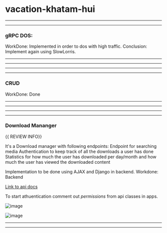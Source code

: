 # vacation-khatam-hui


-----------------------------------------------------------------------
-----------------------------------------------------------------------
### gRPC DOS:
WorkDone: Implemented in order to dos with high traffic.
Conclusion: Implement again using SlowLorris.

-----------------------------------------------------------------------
-----------------------------------------------------------------------

-----------------------------------------------------------------------
-----------------------------------------------------------------------

### CRUD
WorkDone: Done

-----------------------------------------------------------------------
-----------------------------------------------------------------------

-----------------------------------------------------------------------
-----------------------------------------------------------------------

### Download Mananger
{{ REVIEW INFO}}

It's a Download manager with following endpoints:
 Endpoint for searching media
 Authentication to keep track of all the downloads a user has done
 Statistics for how much the user has downloaded per day/month and how much the user has viewed the downloaded content

Implementation to be done using AJAX and Django in backend.
Workdone: Backend

[Link to api docs](https://documenter.getpostman.com/view/9118595/SWLe8ofT?version=latest)

To start athuentication comment out *permissions* from api classes in apps.


![image](https://user-images.githubusercontent.com/41824020/71837998-db195e80-30dd-11ea-8463-ff867bf22001.png)

![image](https://user-images.githubusercontent.com/41824020/71838024-ec626b00-30dd-11ea-84cb-f9d44842d4b8.png)



------------------------------------------------------------------------------
------------------------------------------------------------------------------
